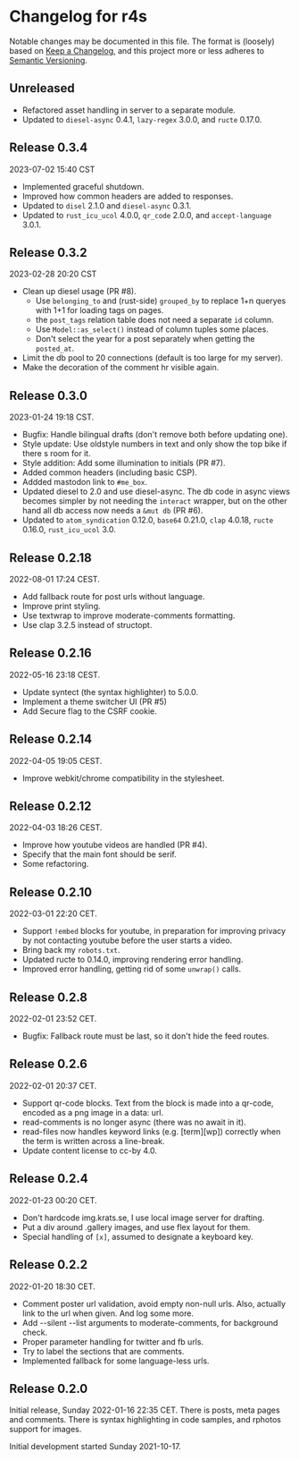 # Changelog for r4s

Notable changes may be documented in this file.
The format is (loosely) based on
[Keep a Changelog](https://keepachangelog.com/en/1.0.0/), and this
project more or less adheres to
[Semantic Versioning](https://semver.org/spec/v2.0.0.html).

## Unreleased

* Refactored asset handling in server to a separate module.
* Updated to `diesel-async` 0.4.1, `lazy-regex` 3.0.0, and
  `ructe` 0.17.0.


## Release 0.3.4
2023-07-02 15:40 CST

* Implemented graceful shutdown.
* Improved how common headers are added to responses.
* Updated to `disel` 2.1.0 and `diesel-async` 0.3.1.
* Updated to `rust_icu_ucol` 4.0.0, `qr_code` 2.0.0, and
  `accept-language` 3.0.1.


## Release 0.3.2
2023-02-28 20:20 CST

* Clean up diesel usage (PR #8).
  - Use `belonging_to` and (rust-side) `grouped_by` to replace 1+n
    queryes with 1+1 for loading tags on pages.
  - the `post_tags` relation table does not need a separate `id` column.
  - Use `Model::as_select()` instead of column tuples some places.
  - Don't select the year for a post separately when getting the `posted_at`.
* Limit the db pool to 20 connections (default is too large for my server).
* Make the decoration of the comment hr visible again.


## Release 0.3.0
2023-01-24 19:18 CST.

* Bugfix: Handle bilingual drafts (don't remove both before updating one).
* Style update: Use oldstyle numbers in text and only show the top
  bike if there s room for it.
* Style addition: Add some illumination to initials (PR #7).
* Added common headers (including basic CSP).
* Addded mastodon link to `#me_box`.
* Updated diesel to 2.0 and use diesel-async.  The db code in async
  views becomes simpler by not needing the `interact` wrapper, but on
  the other hand all db access now needs a `&mut db` (PR #6).
* Updated to `atom_syndication` 0.12.0, `base64` 0.21.0, `clap` 4.0.18,
 `ructe` 0.16.0, `rust_icu_ucol` 3.0.


## Release 0.2.18
2022-08-01 17:24 CEST.

* Add fallback route for post urls without language.
* Improve print styling.
* Use textwrap to improve moderate-comments formatting.
* Use clap 3.2.5 instead of structopt.


## Release 0.2.16
2022-05-16 23:18 CEST.

* Update syntect (the syntax highlighter) to 5.0.0.
* Implement a theme switcher UI (PR #5)
* Add Secure flag to the CSRF cookie.


## Release 0.2.14
2022-04-05 19:05 CEST.

* Improve webkit/chrome compatibility in the stylesheet.


## Release 0.2.12
2022-04-03 18:26 CEST.

* Improve how youtube videos are handled (PR #4).
* Specify that the main font should be serif.
* Some refactoring.


## Release 0.2.10
2022-03-01 22:20 CET.

* Support `!embed` blocks for youtube, in preparation for improving
  privacy by not contacting youtube before the user starts a video.
* Bring back my `robots.txt`.
* Updated ructe to 0.14.0, improving rendering error handling.
* Improved error handling, getting rid of some `unwrap()` calls.


## Release 0.2.8
2022-02-01 23:52 CET.

* Bugfix: Fallback route must be last, so it don't hide the feed routes.


## Release 0.2.6
2022-02-01 20:37 CET.

* Support qr-code blocks.  Text from the block is made into a qr-code,
  encoded as a png image in a data: url.
* read-comments is no longer async (there was no await in it).
* read-files now handles keyword links (e.g. [term][wp]) correctly
  when the term is written across a line-break.
* Update content license to cc-by 4.0.


## Release 0.2.4
2022-01-23 00:20 CET.

* Don't hardcode img.krats.se, I use local image server for drafting.
* Put a div around .gallery images, and use flex layout for them.
* Special handling of `[x]`, assumed to designate a keyboard key.


## Release 0.2.2
2022-01-20 18:30 CET.

* Comment poster url validation, avoid empty non-null urls.
  Also, actually link to the url when given.  And log some more.
* Add --silent --list arguments to moderate-comments, for background check.
* Proper parameter handling for twitter and fb urls.
* Try to label the sections that are comments.
* Implemented fallback for some language-less urls.


## Release 0.2.0

Initial release, Sunday 2022-01-16 22:35 CET.
There is posts, meta pages and comments.
There is syntax highlighting in code samples, and rphotos support for
images.

Initial development started Sunday 2021-10-17.
